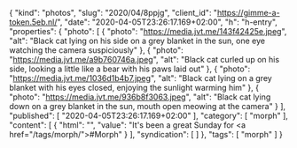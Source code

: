 {
  "kind": "photos",
  "slug": "2020/04/8ppjg",
  "client_id": "https://gimme-a-token.5eb.nl/",
  "date": "2020-04-05T23:26:17.169+02:00",
  "h": "h-entry",
  "properties": {
    "photo": [
      {
        "photo": "https://media.jvt.me/143f42425e.jpeg",
        "alt": "Black cat lying on his side on a grey blanket in the sun, one eye watching the camera suspiciously"
      },
      {
        "photo": "https://media.jvt.me/a9b760746a.jpeg",
        "alt": "Black cat curled up on his side, looking a little like a bear with his paws laid out"
      },
      {
        "photo": "https://media.jvt.me/1036d1b4b7.jpeg",
        "alt": "Black cat lying on a grey blanket with his eyes closed, enjoying the sunlight warming him"
      },
      {
        "photo": "https://media.jvt.me/936b8f3063.jpeg",
        "alt": "Black cat lying down on a grey blanket in the sun, mouth open meowing at the camera"
      }
    ],
    "published": [
      "2020-04-05T23:26:17.169+02:00"
    ],
    "category": [
      "morph"
    ],
    "content": [
      {
        "html": "",
        "value": "It's been a great Sunday for <a href=\"/tags/morph/\">#Morph</a>"
      }
    ],
    "syndication": [
    ]
  },
  "tags": [
    "morph"
  ]
}
